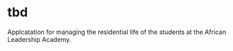 # tbd
Applcatation for managing the residential life of the students at the African Leadership Academy. 
